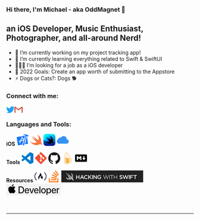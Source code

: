 ### Hi there, I'm Michael - aka OddMagnet 👋

## an iOS Developer, Music Enthusiast, Photographer, and all-around Nerd!
- 🔭 I’m currently working on my project tracking app!
- 🌱 I’m currently learning everything related to Swift & SwiftUI
- 👨🏼‍💻 I’m looking for a job as a iOS developer
- 🥅 2022 Goals: Create an app worth of submitting to the Appstore
- ⚡ Dogs or Cats?: Dogs 🐕

### Connect with me:

[<img align="left" alt="OddMagnet | Twitter" width="22px" src="https://github.com/OddMagnet/OddMagnet/blob/master/icons/twitter.svg" />][twitter]
[<img align="left" alt="OddMagnet | Email" width="22px" src="https://github.com/OddMagnet/OddMagnet/blob/master/icons/gmail.svg" />][mail]

<br />

### Languages and Tools:

**iOS** 
<img height="32" width="32" src="https://github.com/OddMagnet/OddMagnet/blob/master/icons/xcode.svg" />
<img height="32" width="32" src="https://github.com/OddMagnet/OddMagnet/blob/master/icons/swift.svg" />
<img height="32" width="32" src="https://github.com/OddMagnet/OddMagnet/blob/master/icons/swiftui.png" />
<img height="32" width="32" src="https://github.com/OddMagnet/OddMagnet/blob/master/icons/icloud.svg" />

**Tools**
<img height="32" width="32" src="https://github.com/OddMagnet/OddMagnet/blob/master/icons/visualstudiocode.svg" />
<img height="32" width="32" src="https://github.com/OddMagnet/OddMagnet/blob/master/icons/git.svg" />
<img height="32" width="32" src="https://github.com/OddMagnet/OddMagnet/blob/master/icons/github.svg" />
<img height="32" width="32" src="https://github.com/OddMagnet/OddMagnet/blob/master/icons/homebrew.svg" />
<img height="32" width="32" src="https://github.com/OddMagnet/OddMagnet/blob/master/icons/markdown.svg" />

**Resources**
<img height="32" width="32" src="https://github.com/OddMagnet/OddMagnet/blob/master/icons/freecodecamp.svg" />
<img height="32" width="32" src="https://github.com/OddMagnet/OddMagnet/blob/master/icons/stackoverflow.svg" />
![Hacking with Swift](https://github.com/OddMagnet/OddMagnet/blob/master/icons/hacking-with-swift.png)
![Apple Developer Forums](https://github.com/OddMagnet/OddMagnet/blob/master/icons/appledevforums.png) 

<br>

---

[twitter]: https://twitter.com/OddMagnetDev
[mail]: mailto:oddmagnetdev@gmail.com
